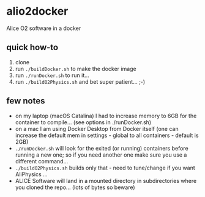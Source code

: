 # alio2docker
Alice O2 software in a docker

## quick how-to

1. clone 
2. run `./buildDocker.sh` to make the docker image
3. run `./runDocker.sh` to run it...
4. run `./buildO2Physics.sh` and bet super patient... ;-)

## few notes

- on my laptop (macOS Catalina) I had to increase memory to 6GB for the container to compile... (see options in ./runDocker.sh)
- on a mac I am using Docker Desktop from Docker itself (one can increase the default mem in settings - global to all containers - default is 2GB)
- `./runDocker.sh` will look for the exited (or running) containers before running a new one; so if you need another one make sure you use a different command...
- `./buildO2Physics.sh` builds only that - need to tune/change if you want AliPhysics ...
- ALICE Software will land in a mounted directory in subdirectories where you cloned the repo... (lots of bytes so beware) 
